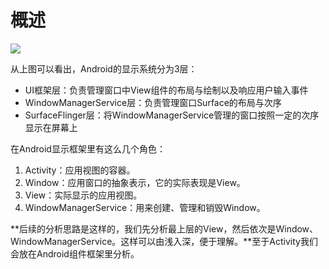 
# 概述 #

![](https://raw.githubusercontent.com/sucese/android-open-source-project-analysis/master/art/app/ui/android_ui_system.png)


从上图可以看出，Android的显示系统分为3层：


- UI框架层：负责管理窗口中View组件的布局与绘制以及响应用户输入事件
- WindowManagerService层：负责管理窗口Surface的布局与次序
- SurfaceFlinger层：将WindowManagerService管理的窗口按照一定的次序显示在屏幕上

在Android显示框架里有这么几个角色：

1. Activity：应用视图的容器。
2. Window：应用窗口的抽象表示，它的实际表现是View。
3. View：实际显示的应用视图。
4. WindowManagerService：用来创建、管理和销毁Window。

**后续的分析思路是这样的，我们先分析最上层的View，然后依次是Window、WindowManagerService。这样可以由浅入深，便于理解。**至于Activity我们会放在Android组件框架里分析。